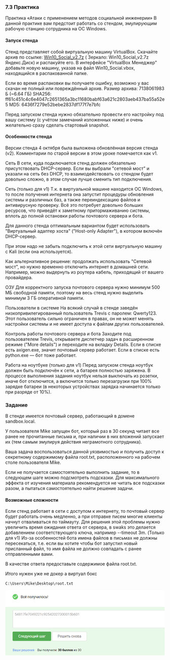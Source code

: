 ### 7.3 Практика

Практика «Атаки с применением методов социальной инженерии»
В данной практике вам предстоит работать со стендом, эмулирующим рабочую станцию сотрудника на ОС Windows.

#### Запуск стенда

Стенд представляет собой виртуальную машину VirtualBox. Скачайте архив по
ссылке: [Win10_Social_v2.7z](https://cybered-my.sharepoint.com/:u:/g/personal/v_karmanov_cyber-ed_ru/EczwFh8tWtBKpjMS-lpSsUABfmTah9Vn6Q0ppHMcrxDguQ?e=Enbf8B) (
Зеркало:
Win10_Social_v2.7z Яндекс.Диск) и распакуйте его. В интерфейсе "VirtualBox Менеджер" добавьте новую машину, указав на
файл Win10_Social.vbox, находящийся в распакованной папке.

Если во время распаковки вы получаете ошибку, возможно у вас скачан не полный или повреждённый архив.
Размер архива: 7138061983 Б (~6.64 ГБ)
SHA256: ff61c451c4c6e4047c2651365a3bc11680babf63a621c2803aeb437ba55a52e5
MD5: 6436f7279e52bebe2837df177f7e7bfc

Перед запуском стенда нужно обязательно провести его настройку под вашу систему (с учётом замечаний изложенных ниже) и
очень желательно сразу сделать стартовый snapshot.

#### Особенности стенда

Версии стенда
4 октября была выложена обновлённая версия стенда (v2). Комментарии по старой версии в этом уроке помечается как v1.

Сеть
В сети, куда подключается стенд должен обязательно присутствовать DHCP-сервер. Если вы выбрали "сетевой мост" и указали
на сеть без DHCP, то взаимодействовать со стендом будет довольно сложно, в этом случае лучше сменить тип подключения.

Сеть (только для v1)
Т.к. в виртуальной машине находится ОС Windows, то после получения интернета она запустит процедуры обновления системы и
различных баз, а также переиндексацию файлов и антивирусную проверку. Всё это потребует довольно больших ресурсов, что
приведёт к заметному притормаживанию системы, вплоть до полной остановки работы почтового сервера и бота.

Для данного стенда оптимальным вариантом будет использовать "Виртуальный адаптер хоста" ("Host-only Adapter"), в котором
включён DHCP-сервер.

При этом надо не забыть подключить к этой сети виртуальную машину с Kali (если она используется).

Как альтернативное решение: продолжать использовать "Сетевой мост", но нужно временно отключить интернет в домашней
сети. Например, можно выдернуть из роутера кабель, приходящий от вашего провайдера.

ОЗУ
Для корректного запуска почтового сервера нужно минимум 500 МБ свободной памяти, поэтому на весь стенд нужно выделить
минимум З ГБ оперативной памяти.

Пользователи в системе
На всякий случай в стенде заведён низкопривилегированный пользователь Trevis с паролем: Qwerty123. Этот пользователь
сильно ограничен в правах, он не может менять настройки системы и не имеет доступа к файлам других пользователей.

Контроль работы почтового сервера и бота
Заходите под пользователем Trevis, открываете диспетчер задач в расширенном режиме ("More details") и переходите на
вкладку Details. Если в списке есть axigen.exe, значит почтовый сервер работает. Если в списке есть python.exe — бот
тоже работает.

Работа на ноутбуке (только для v1)
Перед запуском стенда ноутбук должен быть подключён к сети, а батарея полностью заряжена. В процессе выполнения задания
ноутбук нельзя выключать из розетки, иначе бот отключится, а включится только перезагрузки при 100% зарядке батареи (в
некоторых устройствах зарядка начинается только при разряде от 10%).

### Задание

В стенде имеется почтовый сервер, работающий в домене sandbox.local.

У пользователя Mike запущен бот, который раз в 30 секунд читает все ранее не прочитанные письма и, при наличии в них
вложений запускает их (тем самым эмулируя действия неграмотного сотрудника).

Ваша задача воспользоваться данной уязвимостью и получить доступ к секретному содержимому файла root.txt, расположенного
на рабочем столе пользователя Mike.

Если не получается самостоятельно выполнить задание, то в следующем шаге можно подсмотреть подсказки. Для максимального
эффекта от изучения материала рекомендуется не читать все подсказки разом, а пытаться самостоятельно найти решение
задачи.

#### Возможные сложности
Если стенд работает в сети с доступом к интернету, то почтовый сервер будет работать очень медленно, а при отправке
писем многие клиенты начнут отваливаться по таймауту. Для решения этой проблемы нужно увеличить время ожидания ответа от
сервера, в swaks это делается добавлением соответствующего ключа, например --timeout 3m.
(Только для v1) Из-за особенностей бота имена файлов в письмах не должны пересекаться, т.е. если вы хотите чтобы бот
запустил новый присланный файл, то имя файла не должно совпадать с ранее отправленными вами.

В качестве ответа предоставьте содержимое файла root.txt.

Итого нужен уже не докер а виртуал бокс
```commandline
С:\Users\Mike\Desktop\root.txt
```
<img src="7.3.1.png" alt="7.3.1" >